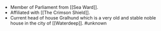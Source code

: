 - Member of Parliament from [[Sea Ward]].
- Affiliated with [[The Crimson Shield]].
- Current head of house Gralhund which is a very old and stable noble house in the city of [[Waterdeep]].
#unknown 
